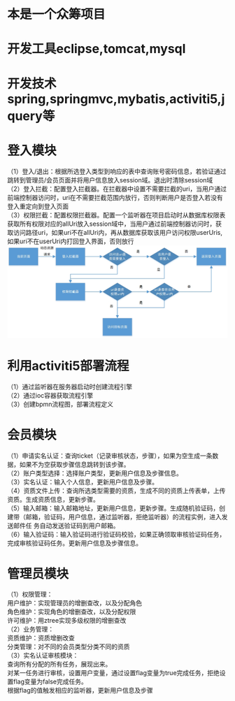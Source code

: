 # 本是一个众筹项目
# 开发工具eclipse,tomcat,mysql
# 开发技术spring,springmvc,mybatis,activiti5,jquery等
# 登入模块
（1）登入/退出：根据所选登入类型到响应的表中查询账号密码信息，若验证通过跳转到管理员/会员页面并将用户信息放入session域。退出时清除session域<br>
（2）登入拦截：配置登入拦截器。在拦截器中设置不需要拦截的uri，当用户通过前端控制器访问时，uri在不需要拦截范围内放行，否则判断用户是否登入若没有登入重定向到登入页面<br>
（3）权限拦截：配置权限拦截器。配置一个监听器在项目启动时从数据库权限表获取所有权限对应的allUri放入session域中，当用户通过前端控制器访问时，获取访问路径uri，如果uri不在allUri内，再从数据库获取该用户访问权限userUris,如果uri不在userUri内打回登入界面，否则放行<br>
![image](https://github.com/jiangxiaotao1024/images/blob/master/%E4%BC%97%E7%AD%B9/%E6%8B%A6%E6%88%AA%E5%99%A8.jpg)
# 利用activiti5部署流程
（1）通过监听器在服务器启动时创建流程引擎<br>
（2）通过ioc容器获取流程引擎<br>
（3）创建bpmn流程图，部署流程定义<br>
# 会员模块
（1）申请实名认证：查询ticket（记录审核状态，步骤），如果为空生成一条数据，如果不为空获取步骤信息跳转到该步骤。<br>
（2）账户类型选择：选择账户类型，更新用户信息及步骤信息。<br>
（3）实名认证：输入个人信息，更新用户信息及步骤。<br>
（4）资质文件上传：查询所选类型需要的资质，生成不同的资质上传表单，上传资质。生成资质信息，更新步骤。<br>
（5）输入邮箱：输入邮箱地址，更新用户信息，更新步骤。生成随机验证码，创建带（邮箱，验证码，用户信息，通过监听器，拒绝监听器）的流程实例，进入发送邮件任 务自动发送验证码到用户邮箱。<br>
（6）输入验证码：输入验证码进行验证码校验，如果正确领取审核验证码任务，完成审核验证码任务。更新用户信息及步骤信息。<br>
# 管理员模块
（1）权限管理：<br>
用户维护：实现管理员的增删查改，以及分配角色<br>
角色维护：实现角色的增删查改，以及分配权限<br>
许可维护：用ztree实现多级权限的增删查改<br>
（2）业务管理：<br>
资质维护：资质增删改查<br>
分类管理：对不同的会员类型分类不同的资质<br>
（3）实名认证审核模块：<br>
查询所有分配的所有任务，展现出来。<br>
对某一任务进行审核，设置用户变量，通过设置flag变量为true完成任务，拒绝设置flag变量为false完成任务。<br>
根据flag的值触发相应的监听器，更新用户信息及步骤<br>
